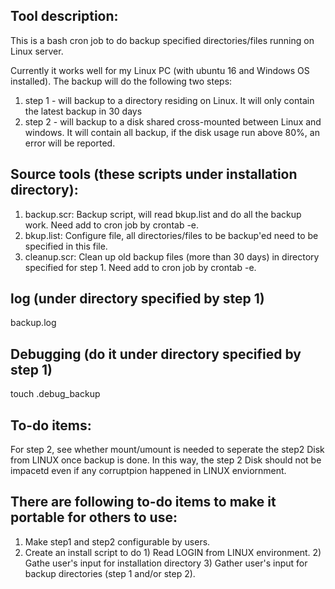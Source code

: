 Tool description:
-----------------
This is a bash cron job to do backup specified directories/files running on Linux server.

Currently it works well for my Linux PC (with ubuntu 16 and Windows OS installed). The backup will do the following two steps:
1. step 1 - will backup to a directory residing on Linux. It will only contain the latest backup in 30 days 
2. step 2 - will backup to a disk shared cross-mounted between Linux and windows. It will contain all backup, if the disk usage run above     80%, an error will be reported. 

Source tools (these scripts under installation directory):
-----------------------------------------------------------------------
1. backup.scr:
          Backup script, will read bkup.list and do all the backup work. Need add to cron job by crontab -e.
2. bkup.list:
          Configure file, all directories/files to be backup'ed need to be specified in this file.
3. cleanup.scr:
          Clean up old backup files (more than 30 days) in directory specified for step 1. Need add to cron job by crontab -e.

log (under directory specified by step 1)
------------------------------------------
backup.log 

Debugging (do it under directory  specified by step 1)
------------------------------------------------------
touch .debug_backup

To-do items:
------------
For step 2, see whether mount/umount is needed to seperate the step2 Disk from LINUX once backup is done. In this way, the step 2 Disk 
should not be impacetd even if any corruptpion happened in LINUX enviornment.

There are following to-do items to make it portable for others to use:
----------------------------------------------------------------------
1. Make step1 and step2 configurable by users.
2. Create an install script to do
         1) Read LOGIN from LINUX environment.
         2) Gathe user's input for installation directory
         3) Gather user's input for backup directories (step 1 and/or step 2).
